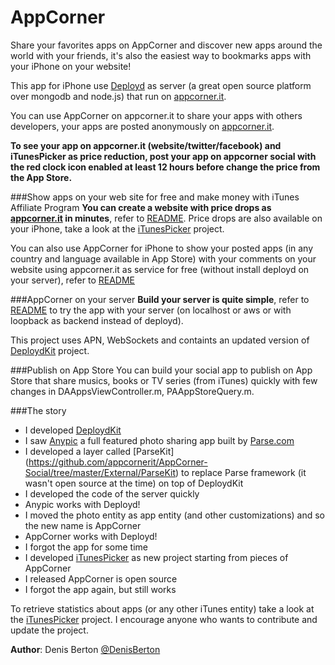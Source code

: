 AppCorner
============

Share your favorites apps on AppCorner and discover new apps around the world with your friends, it's also the easiest way to bookmarks apps with your iPhone on your website!

This app for iPhone use [Deployd](http://deployd.com) as server (a great open source platform over mongodb and node.js) that run on [appcorner.it](http://www.appcorner.it/en/). 

You can use AppCorner on appcorner.it to share your apps with others developers, your apps are posted anonymously on [appcorner.it](http://www.appcorner.it/en/app-devs.html).

**To see your app on appcorner.it (website/twitter/facebook) and iTunesPicker as price reduction, post your app on appcorner social with the red clock icon enabled at least 12 hours before change the price from the App Store.**  

###Show apps on your web site for free and make money with iTunes Affiliate Program
**You can create a website with price drops as [appcorner.it](http://www.appcorner.it/en/) in minutes**, refer to [README](https://github.com/appcornerit/AppCorner-Social/tree/master/appcorner.it).
 Price drops are also available on your iPhone, take a look at the [iTunesPicker](https://github.com/appcornerit/iTunesPicker) project.

You can also use AppCorner for iPhone to show your posted apps (in any country and language available in App Store) with your comments on your website using appcorner.it as service for free (without install deployd on your server), refer to [README](https://github.com/appcornerit/AppCorner-Social/tree/master/appcorner.it)

###AppCorner on your server
**Build your server is quite simple**, refer to [README](https://github.com/appcornerit/AppCorner-Social/tree/master/Deployd-Modules) to try the app with your server (on localhost or aws or with loopback as backend instead of deployd).

This project uses APN, WebSockets and containts an updated version of [DeploydKit](https://github.com/appcornerit/AppCorner-Social/tree/master/External/DeploydKit) project.

###Publish on App Store
You can build your social app to publish on App Store that share musics, books or TV series (from iTunes) quickly with few changes in DAAppsViewController.m, PAAppStoreQuery.m.

###The story
- I developed [DeploydKit](https://github.com/appcornerit/DeploydKit)
- I saw [Anypic](https://github.com/ParsePlatform/Anypic) a full featured photo sharing app built by [Parse.com](https://parse.com)
- I developed a layer called [ParseKit] (https://github.com/appcornerit/AppCorner-Social/tree/master/External/ParseKit) to replace Parse framework (it wasn't open source at the time) on top of DeploydKit
- I developed the code of the server quickly
- Anypic works with Deployd!
- I moved the photo entity as app entity (and other customizations) and so the new name is AppCorner
- AppCorner works with Deployd!
- I forgot the app for some time
- I developed [iTunesPicker](https://github.com/appcornerit/iTunesPicker) as new project starting from pieces of AppCorner
- I released AppCorner is open source
- I forgot the app again, but still works

To retrieve statistics about apps (or any other iTunes entity) take a look at the [iTunesPicker](https://github.com/appcornerit/iTunesPicker) project.
I encourage anyone who wants to contribute and update the project.

**Author**: Denis Berton [@DenisBerton](https://twitter.com/DenisBerton)
